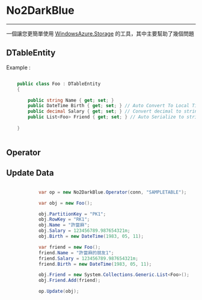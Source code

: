 # No2DarkBlue
----
一個讓您更簡單使用 [WindowsAzure.Storage](https://www.nuget.org/packages/WindowsAzure.Storage/) 的工具，其中主要幫助了幾個問題

DTableEntity
---

Example :

```csharp

    public class Foo : DTableEntity
    {

        public string Name { get; set; }
        public DateTime Birth { get; set; } // Auto Convert To Local Time
        public decimal Salary { get; set; } // Convert decimal to string on Table
        public List<Foo> Friend { get; set; } // Auto Serialize to string on Table , Auto Deserialize from Table
        
    }
    
``` 
## Operator

Update Data
---
```csharp

            var op = new No2DarkBlue.Operator(conn, "SAMPLETABLE");

            var obj = new Foo();

            obj.PartitionKey = "PK1";
            obj.RowKey = "RK1";
            obj.Name = "許當麻";
            obj.Salary = 123456789.987654321m;
            obj.Birth = new DateTime(1983, 05, 11);

            var friend = new Foo();
            friend.Name = "許當麻的朋友1";
            friend.Salary = 123456789.987654321m;
            friend.Birth = new DateTime(1983, 05, 11);

            obj.Friend = new System.Collections.Generic.List<Foo>();
            obj.Friend.Add(friend);

            op.Update(obj);
    
```

